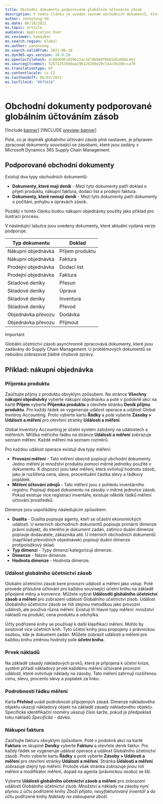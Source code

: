 ```yaml
---
title: Obchodní dokumenty podporované globálním účtováním zásob
description: V tomto článku je uveden seznam obchodních dokumentů, které jsou podporovány globálních účtováním zásob. Poskytuje také podrobný příklad pro dokumenty nákupní objednávky.
author: JennySong-SH
ms.date: 06/18/2021
ms.topic: article
audience: Application User
ms.reviewer: kamaybac
ms.search.region: Global
ms.author: yanansong
ms.search.validFrom: 2021-06-18
ms.dyn365.ops.version: 10.0.20
ms.openlocfilehash: dc88d095c039b22ac347db949f6b61d5a89dc4b1
ms.sourcegitcommit: 52b7225350daa29b1263d8e29c54ac9e20bcca70
ms.translationtype: HT
ms.contentlocale: cs-CZ
ms.lasthandoff: 06/03/2022
ms.locfileid: "8875416"
---
```

# <a name="business-documents-supported-by-global-inventory-accounting"></a>Obchodní dokumenty podporované globálním účtováním zásob

[!include [banner](../includes/banner.md)]
[!INCLUDE [preview-banner](../includes/preview-banner.md)]
<!--KFM: Preview until 4/30/2022 -->

Poté, co je doplněk globálního účtování zásob plně nastaven, je připraven zpracovat dokumenty související se zásobami, které jsou zadány v Microsoft Dynamics 365 Supply Chain Management.

## <a name="supported-business-documents"></a>Podporované obchodní dokumenty

Existují dva typy obchodních dokumentů:

- **Dokumenty, které mají deník** - Mezi tyto dokumenty patří doklad o přijetí produktu, nákupní faktura, dodací list a prodejní faktura.
- **Dokumenty, které nemají deník** - Mezi tyto dokumenty patří dokumenty o počítání, pohybu a úpravách zásob.

Později v tomto článku budou nákupní objednávky použity jako příklad pro ilustraci procesu.

V následující tabulce jsou uvedeny dokumenty, které aktuální vydaná verze podporuje.

| Typ dokumentu       | Doklad        |
|--------------------|-----------------|
| Nákupní objednávka     | Příjem produktu |
| Nákupní objednávka     | Faktura         |
| Prodejní objednávka        | Dodací list    |
| Prodejní objednávka        | Faktura         |
| Skladové deníky | Přesun        |
| Skladové deníky | Úprava      |
| Skladové deníky | Inventura        |
| Skladové deníky | Převod        |
| Objednávka převozu     | Dodávka        |
| Objednávka převozu     | Přijmout         |

> [!IMPORTANT]
> Globální účetnictví zásob asynchronně zpracovává dokumenty, které jsou zadávány do Supply Chain Management. U problémových dokumentů se nebudou zobrazovat žádné chybové zprávy.

## <a name="example-purchase-order"></a>Příklad: nákupní objednávka

### <a name="product-receipt"></a>Příjemka produktu

Zaúčtujte příjmy z produktu obvyklým způsobem. Na stránce **Všechny nákupní objednávky** vyberte nákupní objednávku a poté v podokně akcí na kartě **Příjem** vyberte **Příjemka produktu** a otevřete stránku **Deník příjmu produktu**. Pro každý řádek se vygeneruje událost operace a událost Global Invntroy Accounting. Proto vyberte kartu **Řádky** a poté vyberte **Zásoby \> Události a měření** pro otevření stránky **Události a měření**.

Global Inventory Accounting je účetní systém založený na událostech a měřeních. Mřížka měřicího řádku na stránce **Události a měření** zobrazuje seznam měření. Každé měření má seznam rozměrů.

Pro každou událost operace existují dva typy měření:

- **Provozní měření** - Tato měření obecně popisují obchodní dokumenty. Jedno měření je množství produktu pomocí měrné jednotky použité v dokumentu. K dispozici jsou také měření, která ovlivňují hodnotu zásob, jako je rozšířená cena, sleva, procentuální částka slevy a řádkový poplatek.
- **Měření účtování zdrojů** - Tato měření jsou z pohledu inventárního registru. Popisují dopad dokumentu na zásoby v měrné jednotce zásob. Pokud existuje více registrací inventáře, existuje několik řádků měření účtování prostředků.

Dimenze jsou uspořádány následujícím způsobem:

- **Dualita** - Dualita popisuje agenty, kteří se účastní ekonomických událostí. U externích obchodních dokumentů popisuje primární dimenze právní subjekt, do kterého je dokument zadán, zatímco duální dimenze popisuje dodavatele, zákazníka atd. U interních obchodních dokumentů (například převodních objednávek) popisují duální dimenze protipoložkový sklad.
- **Typ dimenzí** - Typy dimenzí kategorizují dimenze.
- **Dimenze** - Název dimenze.
- **Hodnota dimenze** - Hodnota dimenze.

### <a name="global-inventory-accounting-event"></a>Událost globálního účetnictví zásob

Globální účetnictví zásob bere provozní události a měření jako vstup. Poté provede příslušné účtování pro každou související účetní knihu na základě připojené měny a konvence. Můžete vybrat **Událosdti globálního účetnictví zásob a měření** pro zobrazení události Globálního účetnictví zísob. Událost Globálního účetnictví zásob se řídí stejnou metodikou jako provozní události, ale používá různá měření. Existují tři hlavní typy měření: množství nákladů na produkt, cena produktu a odchylka.

Účty podřízené knihy se používají k další klasifikaci měření. Mohlo by existovat více účetních knih. Tyto účetní knihy jsou propojeny s právnickou osobou, kde je dokument zadán. Můžete zobrazit události a měření pro každou knihu změnou hodnoty pole **účetní kniha**.

### <a name="cost-element"></a>Prvek nákladů

Na základě zásady nákladových prvků, která je připojena k účetní knize, systém přiřadí nákladový prvek každému měření účtované provozní události, které ovlivňuje náklady na zásoby. Tato měření zahrnují rozšířenou cenu, slevu, procento slevy a poplatek za linku.

### <a name="measurement-line-details"></a>Podrobnosti řádku měření

Karta **Přehled** uvádí podrobnosti připojených zásad. Dimenze nákladového objektu ukazují nákladový objekt na základě zásady nákladového objektu. Specifické identifikační rozměry ukazují číslo šarže, pokud je předpoklad toku nákladů *Specifické - dávka*.

### <a name="purchase-invoice"></a>Nákupní faktura

Zaúčtujte fakturu obvyklým způsobem. Poté v podokně akcí na kartě **Faktura** ve skupině **Deníky** vyberte **Fakturu** a otevřete deník faktur. Pro každý řádek se vygeneruje událost operace a událost Globálního účetnictví zásob. Proto vyberte kartu **Řádky** a poté vyberte **Zásoby \> Události a měření** pro otevření stránky **Události a měření**. Stránka **Události a měření** zobrazuje stejný typ měření. Protože však stránka zobrazuje jinou roli měření a modifikátor měření, dopad na agenta (právnickou osobu) se liší.

Vyberte **Události globálního účetnictví zásob a měření** pro zobrazení události Globálního účetnictví zísob. Množství a náklady na zásoby nyní plynou z účtu podřízené knihy *Zboží přijato, nevyfakturovaný inventář* a do účtu podřízené knihy *Náklady na zakoupené zboží*.
